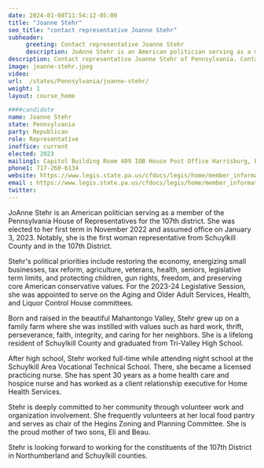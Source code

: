 ```yaml
---
date: 2024-01-08T11:54:12-05:00
title: "Joanne Stehr"
seo_title: "contact representative Joanne Stehr"
subheader:
     greeting: Contact representative Joanne Stehr
     description: JoAnne Stehr is an American politician serving as a member of the Pennsylvania House of Representatives for the 107th district. She was elected to her first term in November 2022 and assumed office on January 3, 2023. Notably, she is the first woman representative from Schuylkill County and in the 107th District.
description: Contact representative Joanne Stehr of Pennsylvania. Contact information for Joanne Stehr includes email address, phone number, and mailing address.
image: joanne-stehr.jpeg
video:
url:  /states/Pennsylvania/joanne-stehr/
weight: 1
layout: course_home

####candidate
name: Joanne Stehr
state: Pennsylvania
party: Republican
role: Representative
inoffice: current
elected: 2023
mailing1: Capitol Building Room 409 IOB House Post Office Harrisburg, PA 17120
phone1: 717-260-6134
website: https://www.legis.state.pa.us/cfdocs/legis/home/member_information/House_bio.cfm?id=1961/
email : https://www.legis.state.pa.us/cfdocs/legis/home/member_information/House_bio.cfm?id=1961/
twitter:
---
```


JoAnne Stehr is an American politician serving as a member of the Pennsylvania House of Representatives for the 107th district. She was elected to her first term in November 2022 and assumed office on January 3, 2023. Notably, she is the first woman representative from Schuylkill County and in the 107th District.

Stehr's political priorities include restoring the economy, energizing small businesses, tax reform, agriculture, veterans, health, seniors, legislative term limits, and protecting children, gun rights, freedom, and preserving core American conservative values. For the 2023-24 Legislative Session, she was appointed to serve on the Aging and Older Adult Services, Health, and Liquor Control House committees.

Born and raised in the beautiful Mahantongo Valley, Stehr grew up on a family farm where she was instilled with values such as hard work, thrift, perseverance, faith, integrity, and caring for her neighbors. She is a lifelong resident of Schuylkill County and graduated from Tri-Valley High School.

After high school, Stehr worked full-time while attending night school at the Schuylkill Area Vocational Technical School. There, she became a licensed practicing nurse. She has spent 30 years as a home health care and hospice nurse and has worked as a client relationship executive for Home Health Services.

Stehr is deeply committed to her community through volunteer work and organization involvement. She frequently volunteers at her local food pantry and serves as chair of the Hegins Zoning and Planning Committee. She is the proud mother of two sons, Eli and Beau.

Stehr is looking forward to working for the constituents of the 107th District in Northumberland and Schuylkill counties.
